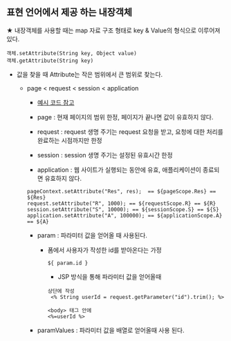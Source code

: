 ## 표현 언어에서 제공 하는 내장객체

★ 내장객체를 사용할 때는 map 자료 구조 형태로 key & Value의 형식으로 이루어져있다.

    객체.setAttribute(String key, Object value)
    객체.getAttribute(String key)

- 값을 찾을 때 Attribute는 작은 범위에서 큰 범위로 찾는다.

  - page < request < session < application 
    - [예시 코드 참고](https://github.com/hyeah0/SmartWeb_Contents_WebApplication_developer_class/tree/main/5_web/05_jsp/05_EL_JSTL/EL_%24%7B%7D/%EB%82%B4%EC%9E%A5%EA%B0%9D%EC%B2%B4%EC%98%88%EC%8B%9C)

    - page : 현재 페이지의 범위 한정, 페이지가 끝나면 값이 유효하지 않다.
    - request : request 생명 주기는 request 요청을 받고, 요청에 대한 처리를 완료하는 시점까지만 한정
    - session : session 생명 주기는 설정된 유효시간 한정
    - application : 웹 사이트가 실행되는 동안에 유효, 애플리케이션이 종료되면 유효하지 않다.

    ```
    pageContext.setAttribute("Res", res);  == ${pageScope.Res} == ${Res}
    request.setAttribute("R", 1000); == ${requestScope.R} == ${R}
    session.setAttribute("S", 10000); == ${sessionScope.S} == ${S}
    application.setAttribute("A", 100000); == ${applicationScope.A} == ${A}
    ```

    - param : 파라미터 값을 얻어올 때 사용된다.
        - 폼에서 사용자가 작성한 id를 받아온다는 가정 
            ```
            ${ param.id }
            ```
            - JSP 방식을 통해 파라미터 값을 얻어올때
            ```
            상단에 작성
             <% String userId = request.getParameter("id").trim(); %>
            
            <body> 태그 안에 
            <%=userId %> 
            ```
            
    - paramValues : 파라미터 값을 배열로 얻어올때 사용 된다.

##
